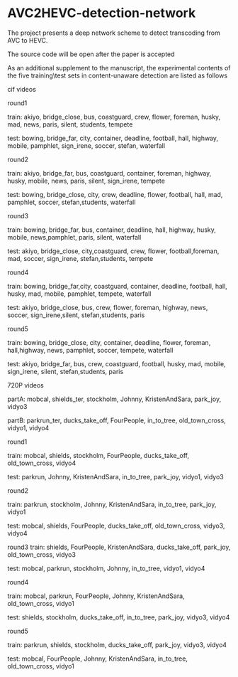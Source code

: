 # AVC2HEVC-detection-network
The project presents a deep network scheme to detect transcoding from AVC to HEVC.

The source code will be open after the paper is accepted

As an additional supplement to the manuscript, the experimental contents of the five training\test sets in content-unaware detection are listed as follows

cif videos

round1

train: akiyo, bridge_close, bus,  coastguard, crew, flower, foreman, husky, mad, news, paris, silent, students, tempete

test: bowing, bridge_far, city, container, deadline, football, hall, highway, mobile, pamphlet, sign_irene, soccer, stefan, waterfall

round2

train: akiyo, bridge_far, bus,  coastguard, container,  foreman, highway, husky, mobile, news, paris, silent, sign_irene, tempete

test: bowing,  bridge_close, city, crew, deadline, flower, football, hall, mad, pamphlet, soccer, stefan,students, waterfall

round3

train:  bowing, bridge_far, bus,   container, deadline, hall, highway, husky, mobile, news,pamphlet, paris, silent, waterfall

test: akiyo,  bridge_close, city,coastguard, crew,  flower, football,foreman, mad,  soccer, sign_irene, stefan,students, tempete

round4

train:  bowing, bridge_far,city, coastguard,  container, deadline, football, hall, husky, mad, mobile, pamphlet,  tempete, waterfall

test: akiyo,  bridge_close,  bus, crew, flower, foreman, highway, news, soccer, sign_irene,silent, stefan,students, paris

round5

train:  bowing, bridge_close, city,   container, deadline, flower, foreman, hall,highway, news,  pamphlet, soccer,   tempete, waterfall

test:  akiyo, bridge_far, bus, crew, coastguard,  football,  husky,  mad, mobile, sign_irene, silent, stefan,students, paris



720P videos

partA: mobcal, shields_ter, stockholm, Johnny, KristenAndSara, park_joy, vidyo3

partB: parkrun_ter, ducks_take_off, FourPeople, in_to_tree, old_town_cross, vidyo1, vidyo4

round1

train: mobcal, shields, stockholm, FourPeople, ducks_take_off, old_town_cross, vidyo4

test: parkrun, Johnny, KristenAndSara, in_to_tree, park_joy, vidyo1, vidyo3

round2

train: parkrun, stockholm, Johnny, KristenAndSara, in_to_tree, park_joy, vidyo1

test: mobcal, shields, FourPeople, ducks_take_off, old_town_cross, vidyo3, vidyo4

round3
train: shields, FourPeople, KristenAndSara, ducks_take_off, park_joy, old_town_cross, vidyo3

test: mobcal, parkrun, stockholm, Johnny, in_to_tree,  vidyo1, vidyo4

round4

train: mobcal, parkrun, FourPeople, Johnny, KristenAndSara, old_town_cross, vidyo1

test: shields, stockholm, ducks_take_off, in_to_tree, park_joy, vidyo3, vidyo4

round5

train: parkrun, shields, stockholm, ducks_take_off, park_joy, vidyo3, vidyo4

test: mobcal, FourPeople, Johnny, KristenAndSara, in_to_tree, old_town_cross, vidyo1
